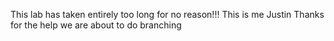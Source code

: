 This lab has taken entirely too long for no reason!!!
This is me Justin
Thanks for the help
we are about to do branching 
